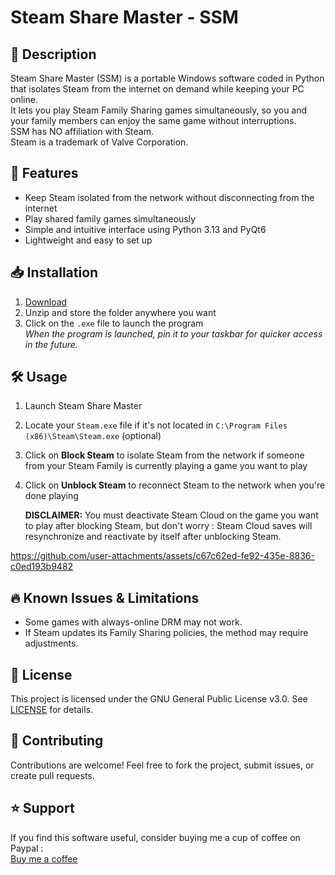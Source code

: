# Steam Share Master - SSM

## 📝 Description
Steam Share Master (SSM) is a portable Windows software coded in Python that isolates Steam from the internet on demand while keeping your PC online.  
It lets you play Steam Family Sharing games simultaneously, so you and your family members can enjoy the same game without interruptions.  
SSM has NO affiliation with Steam.  
Steam is a trademark of Valve Corporation.

## 🚀 Features
- Keep Steam isolated from the network without disconnecting from the internet
- Play shared family games simultaneously
- Simple and intuitive interface using Python 3.13 and PyQt6
- Lightweight and easy to set up

## 📥 Installation
1. [Download](https://github.com/paultisseyre/SteamsharemasterSSM/releases)
2. Unzip and store the folder anywhere you want
3. Click on the `.exe` file to launch the program  
   *When the program is launched, pin it to your taskbar for quicker access in the future.*

## 🛠 Usage
1. Launch Steam Share Master
2. Locate your `Steam.exe` file if it's not located in `C:\Program Files (x86)\Steam\Steam.exe` (optional)
3. Click on **Block Steam** to isolate Steam from the network if someone from your Steam Family is currently playing a game you want to play
4. Click on **Unblock Steam** to reconnect Steam to the network when you're done playing  

   **DISCLAIMER:** You must deactivate Steam Cloud on the game you want to play after blocking Steam, but don't worry : Steam Cloud saves will resynchronize and reactivate by itself after unblocking Steam.





https://github.com/user-attachments/assets/c67c62ed-fe92-435e-8836-c0ed193b9482




## 🔥 Known Issues & Limitations
- Some games with always-online DRM may not work.
- If Steam updates its Family Sharing policies, the method may require adjustments.

## 📄 License
This project is licensed under the GNU General Public License v3.0. See [LICENSE](https://github.com/paultisseyre/SteamsharemasterSSM/blob/main/LICENSE) for details.

## 🤝 Contributing
Contributions are welcome! Feel free to fork the project, submit issues, or create pull requests.

## ⭐ Support
If you find this software useful, consider buying me a cup of coffee on Paypal :  
[Buy me a coffee](https://www.paypal.com/paypalme/poluxyoutube?country.x=FR&locale.x=fr_FR)
